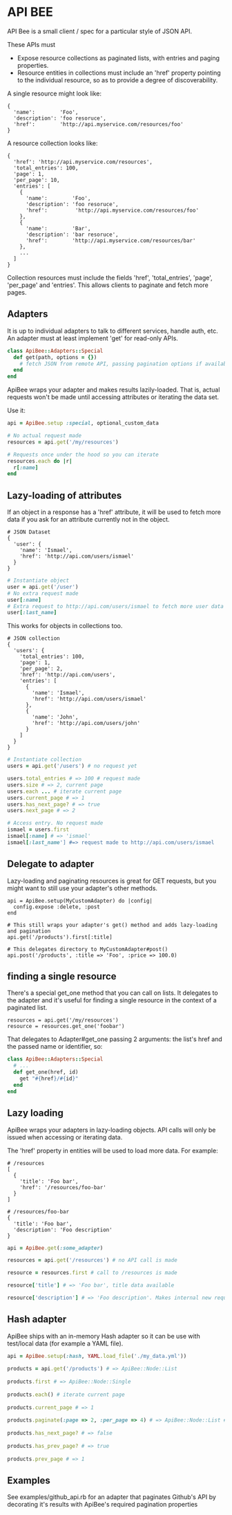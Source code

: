 # API BEE

API Bee is a small client / spec for a particular style of JSON API.

These APIs must

* Expose resource collections as paginated lists, with entries and paging properties.
* Resource entities in collections must include an 'href' property pointing to the individual resource, so as to provide a degree of discoverability.

A single resource might look like:

    {
      'name':        'Foo',
      'description': 'foo resoruce',
      'href':        'http://api.myservice.com/resources/foo'
    }
    
A resource collection looks like:

    {
      'href': 'http://api.myservice.com/resources',
      'total_entries': 100,
      'page': 1,
      'per_page': 10,
      'entries': [
        {
          'name':        'Foo',
          'description': 'foo resoruce',
          'href':         'http://api.myservice.com/resources/foo'
        },
        {
          'name':        'Bar',
          'description': 'bar resoruce',
          'href':        'http://api.myservice.com/resources/bar'
        },
        ...
      ]
    }
    
Collection resources must include the fields 'href', 'total_entries', 'page', 'per_page' and 'entries'. This allows clients to paginate and fetch more pages.

## Adapters

It is up to individual adapters to talk to different services, handle auth, etc. An adapter must at least implement 'get' for read-only APIs.

```ruby
class ApiBee::Adapters::Special
  def get(path, options = {})
    # fetch JSON from remote API, passing pagination options if available
  end
end
```

ApiBee wraps your adapter and makes results lazily-loaded. That is, actual requests won't be made until accessing attributes or iterating the data set.

Use it:

```ruby
api = ApiBee.setup :special, optional_custom_data

# No actual request made
resources = api.get('/my/resources')

# Requests once under the hood so you can iterate
resources.each do |r|
  r[:name]
end
```

## Lazy-loading of attributes

If an object in a response has a 'href' attribute, it will be used to fetch more data if you ask for an attribute currently not in the object.

    # JSON Dataset
    {
      'user': {
        'name': 'Ismael',
        'href': 'http://api.com/users/ismael'
      }
    }
    
```ruby
# Instantiate object
user = api.get('/user')
# No extra request made
user[:name]
# Extra request to http://api.com/users/ismael to fetch more user data
user[:last_name]
```
    
This works for objects in collections too.

    # JSON collection
    {
      'users': {
        'total_entries': 100,
        'page': 1,
        'per_page': 2,
        'href': 'http://api.com/users',
        'entries': [
          {
            'name': 'Ismael',
            'href': 'http://api.com/users/ismael'
          },
          {
            'name': 'John',
            'href': 'http://api.com/users/john'
          }
        ]
      }
    }
    
```ruby
# Instantiate collection
users = api.get('/users') # no request yet

users.total_entries # => 100 # request made
users.size # => 2, current page
users.each ... # iterate current page
users.current_page # => 1
users.has_next_page? # => true
users.next_page # => 2

# Access entry. No request made
ismael = users.first
ismael[:name] # => 'ismael'
ismael[:last_name'] #=> request made to http://api.com/users/ismael
```


## Delegate to adapter

Lazy-loading and paginating resources is great for GET requests, but you might want to still use your adapter's other methods.

    api = ApiBee.setup(MyCustomAdapter) do |config|
      config.expose :delete, :post
    end
    
    # This still wraps your adapter's get() method and adds lazy-loading and pagination
    api.get('/products').first[:title]
    
    # This delegates directory to MyCustomAdapter#post()
    api.post('/products', :title => 'Foo', :price => 100.0)

## finding a single resource

There's a special get_one method that you can call on lists. It delegates to the adapter and it's useful for finding a single resource in the context of a paginated list.

    resources = api.get('/my/resources')
    resource = resources.get_one('foobar')
    
That delegates to Adapter#get_one passing 2 arguments: the list's href and the passed name or identifier, so:

```ruby
class ApiBee::Adapters::Special
  # ...
  def get_one(href, id)
    get "#{href}/#{id}"
  end
end
```

## Lazy loading

ApiBee wraps your adapters in lazy-loading objects. API calls will only be issued when accessing or iterating data.

The 'href' property in entities will be used to load more data. For example:

    # /resources
    [
      {
        'title': 'Foo bar',
        'href': '/resources/foo-bar'
      }
    ]
    
    # /resources/foo-bar
    {
      'title': 'Foo bar',
      'description': 'Foo description'
    }
    
```ruby
api = ApiBee.get(:some_adapter)

resources = api.get('/resources') # no API call is made

resource = resources.first # call to /resources is made

resource['title'] # => 'Foo bar', title data available

resource['description'] # => 'Foo description'. Makes internal new request to /resources/foo-bar
```
    
    
## Hash adapter

ApiBee ships with an in-memory Hash adapter so it can be use with test/local data (for example a YAML file).

```ruby
api = ApiBee.setup(:hash, YAML.load_file('./my_data.yml'))
    
products = api.get('/products') # => ApiBee::Node::List
    
products.first # => ApiBee::Node::Single
    
products.each() # iterate current page
    
products.current_page # => 1
    
products.paginate(:page => 2, :per_page => 4) # => ApiBee::Node::List # Next page
    
products.has_next_page? # => false
    
products.has_prev_page? # => true
    
products.prev_page # => 1
``` 

## Examples

See examples/github_api.rb for an adapter that paginates Github's API by decorating it's results with ApiBee's required pagination properties
